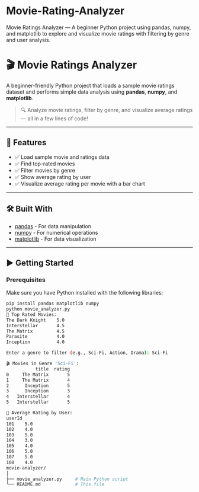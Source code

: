 # Movie-Rating-Analyzer
 Movie Ratings Analyzer — A beginner Python project using pandas, numpy, and matplotlib to explore and visualize movie ratings with filtering by genre and user analysis.
# 🎬 Movie Ratings Analyzer

A beginner-friendly Python project that loads a sample movie ratings dataset and performs simple data analysis using **pandas**, **numpy**, and **matplotlib**.

> 🔍 Analyze movie ratings, filter by genre, and visualize average ratings — all in a few lines of code!

---

## 📌 Features

- ✅ Load sample movie and ratings data
- ✅ Find top-rated movies
- ✅ Filter movies by genre
- ✅ Show average rating by user
- ✅ Visualize average rating per movie with a bar chart

---

## 🛠️ Built With

- [pandas](https://pandas.pydata.org/) - For data manipulation
- [numpy](https://numpy.org/) - For numerical operations
- [matplotlib](https://matplotlib.org/) - For data visualization

---

## ▶️ Getting Started

### Prerequisites

Make sure you have Python installed with the following libraries:

```bash
pip install pandas matplotlib numpy
python movie_analyzer.py
🎥 Top Rated Movies:
The Dark Knight    5.0
Interstellar       4.5
The Matrix         4.5
Parasite           4.0
Inception          4.0

Enter a genre to filter (e.g., Sci-Fi, Action, Drama): Sci-Fi

🎬 Movies in Genre 'Sci-Fi':
           title  rating
0     The Matrix       5
1     The Matrix       4
2      Inception       5
3      Inception       3
4   Interstellar       4
5   Interstellar       5

👤 Average Rating by User:
userId
101    5.0
102    4.0
103    5.0
104    3.0
105    4.0
106    5.0
107    5.0
108    4.0
movie-analyzer/
│
├── movie_analyzer.py     # Main Python script
└── README.md             # This file
